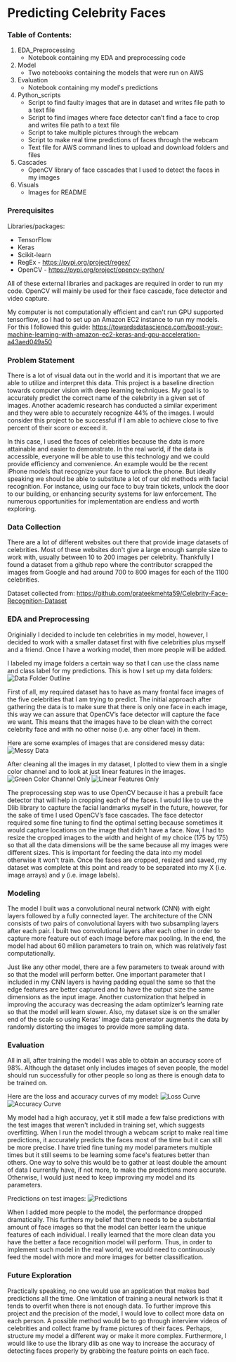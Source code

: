 # Predicting Celebrity Faces

### Table of Contents:
1. EDA_Preprocessing 
    - Notebook containing my EDA and preprocessing code
2. Model
    - Two notebooks containing the models that were run on AWS
3. Evaluation
    - Notebook containing my model's predictions
4. Python_scripts
    - Script to find faulty images that are in dataset and writes file path to a text file
    - Script to find images where face detector can’t find a face to crop and writes file path to a text file
    - Script to take multiple pictures through the webcam
    - Script to make real time predictions of faces through the webcam
    - Text file for AWS command lines to upload and download folders and files
5. Cascades
    - OpenCV library of face cascades that I used to detect the faces in my images
6. Visuals
    - Images for README

### Prerequisites
Libraries/packages:
- TensorFlow 
- Keras 
- Scikit-learn
- RegEx - https://pypi.org/project/regex/
- OpenCV - https://pypi.org/project/opencv-python/
    
All of these external libraries and packages are required in order to run my code. OpenCV will mainly be used for their face cascade, face detector and video capture.

My computer is not computationally efficient and can't run GPU supported tensorflow, so I had to set up an Amazon EC2 instance to run my models. For this I followed this guide: https://towardsdatascience.com/boost-your-machine-learning-with-amazon-ec2-keras-and-gpu-acceleration-a43aed049a50

### Problem Statement
There is a lot of visual data out in the world and it is important that we are able to utilize and interpret this data. This project is a baseline direction towards computer vision with deep learning techniques. My goal is to accurately predict the correct name of the celebrity in a given set of images. Another academic research has conducted a similar experiment and they were able to accurately recognize 44% of the images. I would consider this project to be successful if I am able to achieve close to five percent of their score or exceed it.

In this case, I used the faces of celebrities because the data is more attainable and easier to demonstrate. In the real world, if the data is accessible, everyone will be able to use this technology and we could provide efficiency and convenience. An example would be the recent iPhone models that recognize your face to unlock the phone. But ideally speaking we should be able to substitute a lot of our old methods with facial recognition. For instance, using our face to buy train tickets, unlock the door to our building, or enhancing security systems for law enforcement. The numerous opportunities for implementation are endless and worth exploring.

### Data Collection
There are a lot of different websites out there that provide image datasets of celebrities. Most of these websites don't give a large enough sample size to work with, usually between 10 to 200 images per celebrity. Thankfully I found a dataset from a github repo where the contributor scrapped the images from Google and had around 700 to 800 images for each of the 1100 celebrities. 

Dataset collected from: https://github.com/prateekmehta59/Celebrity-Face-Recognition-Dataset

### EDA and Preprocessing
Originially I decided to include ten celebrities in my model, however, I decided to work with a smaller dataset first with five celebrities plus myself and a friend. Once I have a working model, then more people will be added. 

I labeled my image folders a certain way so that I can use the class name and class label for my predictions. This is how I set up my data folders:
![Data Folder Outline](https://github.com/BenjaminRCho/Celebrity-Face-Recognition/blob/master/6_visuals/img7.png)

First of all, my required dataset has to have as many frontal face images of the five celebrities that I am trying to predict. The initial approach after gathering the data is to make sure that there is only one face in each image, this way we can assure that OpenCV’s face detector will capture the face we want. This means that the images have to be clean with the correct celebrity face and with no other noise (i.e. any other face) in them.

Here are some examples of images that are considered messy data:
![Messy Data](https://github.com/BenjaminRCho/Celebrity-Face-Recognition/blob/master/6_visuals/img1.png)

After cleaning all the images in my dataset, I plotted to view them in a single color channel and to look at just linear features in the images. 
![Green Color Channel Only](https://github.com/BenjaminRCho/Celebrity-Face-Recognition/blob/master/6_visuals/img2.png)
![Linear Features Only](https://github.com/BenjaminRCho/Celebrity-Face-Recognition/blob/master/6_visuals/img3.png)

The preprocessing step was to use OpenCV because it has a prebuilt face detector that will help in cropping each of the faces. I would like to use the Dlib library to capture the facial landmarks myself in the future, however, for the sake of time I used OpenCV’s face cascades. The face detector required some fine tuning to find the optimal setting because sometimes it would capture locations on the image that didn't have a face. Now, I had to resize the cropped images to the width and height of my choice (175 by 175) so that all the data dimensions will be the same because all my images were different sizes. This is important for feeding the data into my model otherwise it won't train. Once the faces are cropped, resized and saved, my dataset was complete at this point and ready to be separated into my X (i.e. image arrays) and y (i.e. image labels). 

### Modeling
The model I built was a convolutional neural network (CNN) with eight layers followed by a fully connected layer. The architecture of the CNN consists of two pairs of convolutional layers with two subsampling layers after each pair. I built two convolutional layers after each other in order to capture more feature out of each image before max pooling. In the end, the model had about 60 million parameters to train on, which was relatively fast computationally. 

Just like any other model, there are a few parameters to tweak around with so that the model will perform better. One important parameter that I included in my CNN layers is having padding equal the same so that the edge features are better captured and to have the output size the same dimensions as the input image. Another customization that helped in improving the accuracy was decreasing the adam optimizer’s learning rate so that the model will learn slower. Also, my dataset size is on the smaller end of the scale so using Keras’ image data generator augments the data by randomly distorting the images to provide more sampling data. 

### Evaluation
All in all, after training the model I was able to obtain an accuracy score of 98%. Although the dataset only includes images of seven people, the model should run successfully for other people so long as there is enough data to be trained on. 

Here are the loss and accuracy curves of my model:
![Loss Curve](https://github.com/BenjaminRCho/Celebrity-Face-Recognition/blob/master/6_visuals/img4.png)
![Accuracy Curve](https://github.com/BenjaminRCho/Celebrity-Face-Recognition/blob/master/6_visuals/img5.png)

My model had a high accuracy, yet it still made a few false predictions with the test images that weren't included in training set, which suggests overfitting. When I run the model through a webcam script to make real time predictions, it accurately predicts the faces most of the time but it can still be more precise. I have tried fine tuning my model parameters multiple times but it still seems to be learning some face's features better than others. One way to solve this would be to gather at least double the amount of data I currently have, if not more, to make the predictions more accurate. Otherwise, I would just need to keep improving my model and its parameters.

Predictions on test images:
![Predictions](https://github.com/BenjaminRCho/Celebrity-Face-Recognition/blob/master/6_visuals/img6.png)

When I added more people to the model, the performance dropped dramatically. This furthers my belief that there needs to be a substantial amount of face images so that the model can better learn the unique features of each individual. I really learned that the more clean data you have the better a face recognition model will perform. Thus, in order to implement such model in the real world, we would need to continuously feed the model with more and more images for better classification.

### Future Exploration
Practically speaking, no one would use an application that makes bad predictions all the time. One limitation of training a neural network is that it tends to overfit when there is not enough data. To further improve this project and the precision of the model, I would love to collect more data on each person. A possible method would be to go through interview videos of celebrities and collect frame by frame pictures of their faces. Perhaps, structure my model a different way or make it more complex. Furthermore, I would like to use the library dlib as one way to increase the accuracy of detecting faces properly by grabbing the feature points on each face. 


